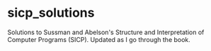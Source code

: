 # sicp_solutions
Solutions to Sussman and Abelson's Structure and Interpretation of Computer Programs (SICP). Updated as I go through the book. 

